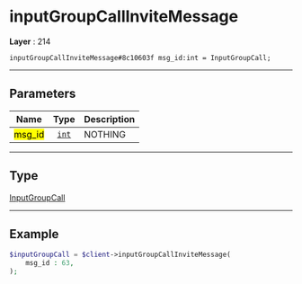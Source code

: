 # inputGroupCallInviteMessage

**Layer** : 214

```tl
inputGroupCallInviteMessage#8c10603f msg_id:int = InputGroupCall;
```

---

## Parameters

| Name | Type | Description |
| :---: | :---: | :--- |
| <mark>msg_id</mark> | [`int`](type/int) | NOTHING |

---

## Type

[InputGroupCall](type/InputGroupCall)

---

## Example

```php
$inputGroupCall = $client->inputGroupCallInviteMessage(
	msg_id : 63,
);
```
